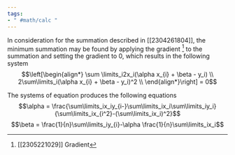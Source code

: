 ```yaml
---
tags:
- " #math/calc "
---
```


In consideration for the summation described in [[2304261804]], the minimum summation may be found by applying the gradient [^1] to the summation and setting the gradient to 0, which results in the following system $$\left[\begin{align*}
\sum \limits_i2x_i(\alpha x_{i} + \beta - y_i) \\ 
2\sum\limits_i(\alpha x_{i} + \beta - y_i)^2 \\ 
\end{align*}\right] = 0$$

The systems of equation produces the following equations $$\alpha = \frac{\sum\limits_ix_iy_{i-}\sum\limits_ix_i\sum\limits_iy_i}{\sum\limits_ix_{i^2}-(\sum\limits_ix_i)^2}$$ $$\beta = \frac{1}{n}\sum\limits_iy_{i}-\alpha \frac{1}{n}\sum\limits_ix_i$$

[^1]: [[2305221029]] Gradient